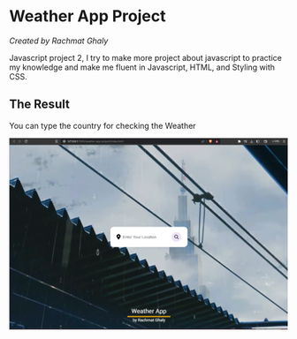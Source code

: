 # Weather App Project

_Created by Rachmat Ghaly_

Javascript project 2, I try to make more project about javascript to practice my knowledge and make me fluent in Javascript, HTML, and Styling with CSS.

## The Result

You can type the country for checking the Weather

![Preview Result](assets/image/result-input.png)
